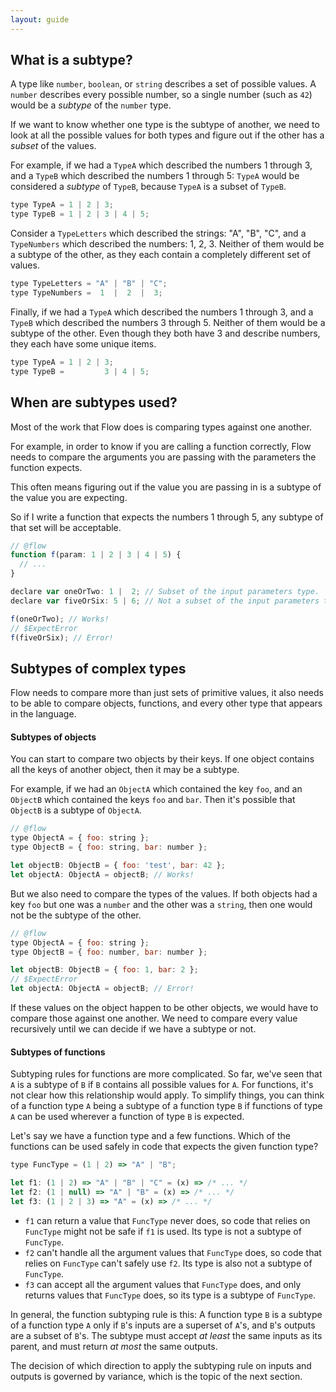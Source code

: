 ```yaml
---
layout: guide
---
```


## What is a subtype? <a class="toc" id="toc-what-is-a-subtype" href="#toc-what-is-a-subtype"></a>

A type like `number`, `boolean`, or `string` describes a set of possible
values. A `number` describes every possible number, so a single number
(such as `42`) would be a *subtype* of the `number` type.

If we want to know whether one type is the subtype of another, we need to look at
all the possible values for both types and figure out if the other has a
_subset_ of the values.

For example, if we had a `TypeA` which described the numbers 1 through 3, and
a `TypeB` which described the numbers 1 through 5: `TypeA` would be considered
a _subtype_ of `TypeB`, because `TypeA` is a subset of `TypeB`.

```js
type TypeA = 1 | 2 | 3;
type TypeB = 1 | 2 | 3 | 4 | 5;
```

Consider a `TypeLetters` which described the strings: "A", "B", "C", and a
`TypeNumbers` which described the numbers: 1, 2, 3. Neither of them would
be a subtype of the other, as they each contain a completely different set of
values.

```js
type TypeLetters = "A" | "B" | "C";
type TypeNumbers =  1  |  2  |  3;
```

Finally, if we had a `TypeA` which described the numbers 1 through 3, and a
`TypeB` which described the numbers 3 through 5. Neither of them would be a
subtype of the other. Even though they both have 3 and describe numbers, they
each have some unique items.

```js
type TypeA = 1 | 2 | 3;
type TypeB =         3 | 4 | 5;
```

## When are subtypes used? <a class="toc" id="toc-when-are-subtypes-used" href="#toc-when-are-subtypes-used"></a>

Most of the work that Flow does is comparing types against one another.

For example, in order to know if you are calling a function correctly, Flow
needs to compare the arguments you are passing with the parameters the
function expects.

This often means figuring out if the value you are passing in is a subtype of
the value you are expecting.

So if I write a function that expects the numbers 1 through 5, any subtype of
that set will be acceptable.

```js
// @flow
function f(param: 1 | 2 | 3 | 4 | 5) {
  // ...
}

declare var oneOrTwo: 1 |  2; // Subset of the input parameters type.
declare var fiveOrSix: 5 | 6; // Not a subset of the input parameters type.

f(oneOrTwo); // Works!
// $ExpectError
f(fiveOrSix); // Error!
```

## Subtypes of complex types <a class="toc" id="toc-subtypes-of-complex-types" href="#toc-subtypes-of-complex-types"></a>

Flow needs to compare more than just sets of primitive values, it also needs to
be able to compare objects, functions, and every other type that appears in the
language.

#### Subtypes of objects <a class="toc" id="toc-subtypes-of-objects" href="#toc-subtypes-of-objects"></a>

You can start to compare two objects by their keys. If one object contains all
the keys of another object, then it may be a subtype.

For example, if we had an `ObjectA` which contained the key `foo`, and an
`ObjectB` which contained the keys `foo` and `bar`. Then it's possible that
`ObjectB` is a subtype of `ObjectA`.

```js
// @flow
type ObjectA = { foo: string };
type ObjectB = { foo: string, bar: number };

let objectB: ObjectB = { foo: 'test', bar: 42 };
let objectA: ObjectA = objectB; // Works!
```

But we also need to compare the types of the values. If both objects had a key
`foo` but one was a `number` and the other was a `string`, then one would not
be the subtype of the other.

```js
// @flow
type ObjectA = { foo: string };
type ObjectB = { foo: number, bar: number };

let objectB: ObjectB = { foo: 1, bar: 2 };
// $ExpectError
let objectA: ObjectA = objectB; // Error!
```

If these values on the object happen to be other objects, we would have to
compare those against one another. We need to compare every value 
recursively until we can decide if we have a subtype or not.

#### Subtypes of functions <a class="toc" id="toc-subtypes-of-functions" href="#toc-subtypes-of-functions"></a>

Subtyping rules for functions are more complicated. So far, we've seen that `A`
is a subtype of `B` if `B` contains all possible values for `A`. For functions,
it's not clear how this relationship would apply. To simplify things, you can think
of a function type `A` being a subtype of a function type `B` if functions of type
`A` can be used wherever a function of type `B` is expected.

Let's say we have a function type and a few functions. Which of the functions can
be used safely in code that expects the given function type?

```js
type FuncType = (1 | 2) => "A" | "B";

let f1: (1 | 2) => "A" | "B" | "C" = (x) => /* ... */
let f2: (1 | null) => "A" | "B" = (x) => /* ... */
let f3: (1 | 2 | 3) => "A" = (x) => /* ... */
```

- `f1` can return a value that `FuncType` never does, so code that relies on `FuncType`
might not be safe if `f1` is used. Its type is not a subtype of `FuncType`.
- `f2` can't handle all the argument values that `FuncType` does, so code that relies on
`FuncType` can't safely use `f2`. Its type is also not a subtype of `FuncType`.
- `f3` can accept all the argument values that `FuncType` does, and only returns
values that `FuncType` does, so its type is a subtype of `FuncType`.

In general, the function subtyping rule is this: A function type `B` is a subtype
of a function type `A` only if `B`'s inputs are a superset of `A`'s, and `B`'s outputs
are a subset of `B`'s. The subtype must accept _at least_ the same inputs as its parent,
and must return _at most_ the same outputs.

The decision of which direction to apply the subtyping rule on inputs and outputs is
governed by variance, which is the topic of the next section.
